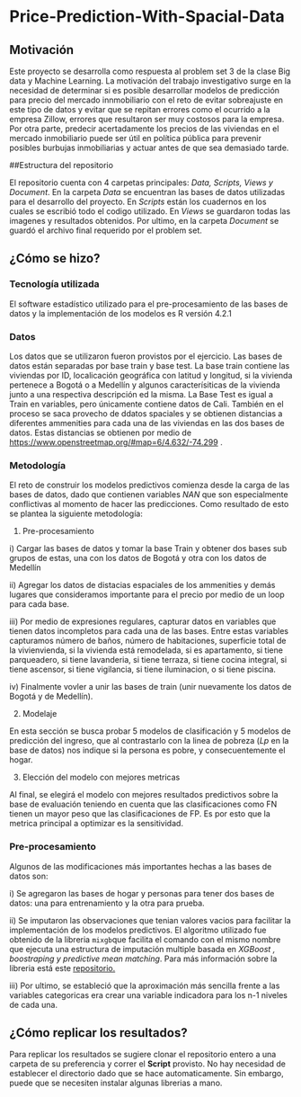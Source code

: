 # Price-Prediction-With-Spacial-Data
## Motivación
Este proyecto se desarrolla como respuesta al problem set 3 de la clase Big data y Machine Learning. La motivación del trabajo investigativo surge en la necesidad de determinar si es posible desarrollar modelos de predicción para precio del mercado innmobiliario con el reto de evitar sobreajuste en este tipo de datos y evitar que se repitan errores como el ocurrido a la empresa Zillow, errores que resultaron ser muy costosos para la empresa. Por otra parte, predecir acertadamente los precios de las viviendas en el mercado inmobiliario puede ser útil en política pública para prevenir posibles burbujas inmobiliarias y actuar antes de que sea demasiado tarde.

##Estructura del repositorio

El repositorio cuenta con 4 carpetas principales: _Data, Scripts, Views y Document_. En la carpeta _Data_ se encuentran las bases de datos utilizadas para el desarrollo del proyecto. En _Scripts_ están los cuadernos en los cuales se escribió todo el codigo utilizado. En _Views_ se guardaron todas las imagenes y resultados obtenidos. Por ultimo, en la carpeta _Document_ se guardó el archivo final requerido por el problem set.

## ¿Cómo se hizo?

### Tecnología utilizada
El software estadístico utilizado para el pre-procesamiento de las bases de datos y la implementación de los modelos es R versión 4.2.1 

### Datos
Los datos que se utilizaron fueron provistos por el ejercicio. Las bases de datos están separadas por base train y base test. La base train contiene las viviendas por ID, localicación geográfica con latitud y longitud, si la vivienda pertenece a Bogotá o a Medellín y algunos caracterísiticas de la vivienda junto a una respectiva descripción ed la misma. La Base Test es igual a Train en variables, pero únicamente contiene datos de Cali. También en el proceso se saca provecho de ddatos spaciales y se obtienen distancias a diferentes ammenities para cada una de las viviendas en las dos bases de datos. Estas distancias se obtienen por medio de https://www.openstreetmap.org/#map=6/4.632/-74.299 . 


### Metodología
El reto de construir los modelos predictivos comienza desde la carga de las bases de datos, dado que contienen variables _NAN_ que son especialmente conflictivas al momento de hacer las predicciones. Como resultado de esto se plantea la siguiente metodología:

1. Pre-procesamiento

  i) Cargar las bases de datos y tomar la base Train y obtener dos bases sub grupos de estas, una con los datos de Bogotá y otra con los datos de Medellín
  
  ii) Agregar los datos de distacias espaciales de los ammenities y demás lugares que consideramos importante para el precio por medio de un loop para cada base.
  
  iii) Por medio de expresiones regulares, capturar datos en variables que tienen datos incompletos para cada una de las bases. Entre estas variables capturamos número de baños, número de habitaciones, superficie total de la vivienvienda, si la vivienda está remodelada, si es apartamento, si tiene parqueadero, si tiene lavanderia, si tiene terraza, si tiene cocina integral, si tiene ascensor, si tiene vigilancia, si tiene iluminacion, o si tiene piscina.

  iv) Finalmente vovler a unir las bases de train (unir nuevamente los datos de Bogotá y de Medellín).

2. Modelaje
  
  En esta sección se busca probar 5 modelos de clasificación y 5 modelos de predicción del ingreso, que al contrastarlo con la linea de pobreza (_Lp_ en la base de       datos) nos indique si la persona es pobre, y consecuentemente el hogar.

3. Elección del modelo con mejores metricas
  
  Al final, se elegirá el modelo con mejores resultados predictivos sobre la base de evaluación teniendo en cuenta que las clasificaciones como FN tienen un mayor peso   que las clasificaciones de FP. Es por esto que la metrica principal a optimizar es la sensitividad.
  
### Pre-procesamiento
Algunos de las modificaciones más importantes hechas a las bases de datos son: 

i) Se agregaron las bases de hogar y personas para tener dos bases de datos: una para entrenamiento y la otra para prueba.

ii) Se imputaron las observaciones que tenian valores vacios para facilitar la implementación de los modelos predictivos. El algoritmo utilizado fue obtenido de la libreria `mixgb`que facilita el comando con el mismo nombre que ejecuta una estructura de imputación multiple basada en _XGBoost
, boostraping y predictive mean matching_. Para más información sobre la libreria está este [repositorio.](https://github.com/agnesdeng/mixgb/blob/master/README.md)

iii) Por ultimo, se estableció que la aproximación más sencilla frente a las variables categoricas era crear una variable indicadora para los n-1 niveles de cada una. 

## ¿Cómo replicar los resultados?
Para replicar los resultados se sugiere clonar el repositorio entero a una carpeta de su preferencia y correr el __Script__ provisto. No hay necesidad de establecer el directorio dado que se hace automaticamente. Sin embargo, puede que se necesiten instalar algunas librerias a mano.



